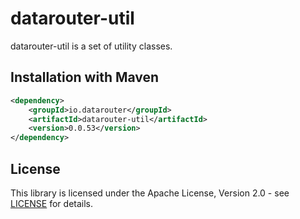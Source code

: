 # datarouter-util

datarouter-util is a set of utility classes.


## Installation with Maven

```xml
<dependency>
	<groupId>io.datarouter</groupId>
	<artifactId>datarouter-util</artifactId>
	<version>0.0.53</version>
</dependency>
```

## License

This library is licensed under the Apache License, Version 2.0 - see [LICENSE](../LICENSE) for details.
